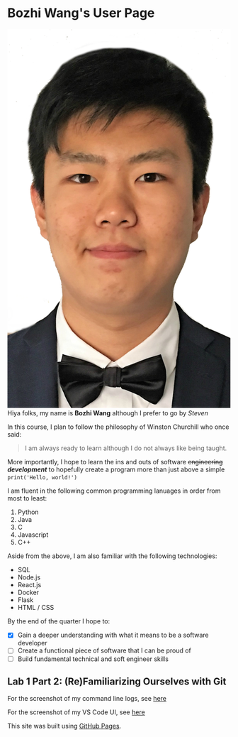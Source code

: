 # Bozhi Wang's User Page
![](images/Steven%20Wang.jpg)
Hiya folks, my name is **Bozhi Wang** although I prefer to go by *Steven*

In this course, I plan to follow the philosophy of Winston Churchill who once said: 

> I am always ready to learn although I do not always like being taught.

More importantly, I hope to learn the ins and outs of software ~~engineering~~ ***development*** to hopefully create a program more than just above a simple `print('Hello, world!')`

I am fluent in the following common programming lanuages in order from most to least:
1. Python
2. Java
3. C
4. Javascript
5. C++

Aside from the above, I am also familiar with the following technologies:
- SQL
- Node.js
- React.js
- Docker
- Flask
- HTML / CSS

By the end of the quarter I hope to:
- [x] Gain a deeper understanding with what it means to be a software developer
- [ ] Create a functional piece of software that I can be proud of
- [ ] Build fundamental technical and soft engineer skills

## Lab 1 Part 2: (Re)Familiarizing Ourselves with Git
For the screenshot of my command line logs, see [here](screenshots/Command%20line%20git%20transactions.PNG)

For the screenshot of my VS Code UI, see [here](screenshots/Staged%20commit%20in%20VS%20Code.PNG)

This site was built using [GitHub Pages](https://pages.github.com/).